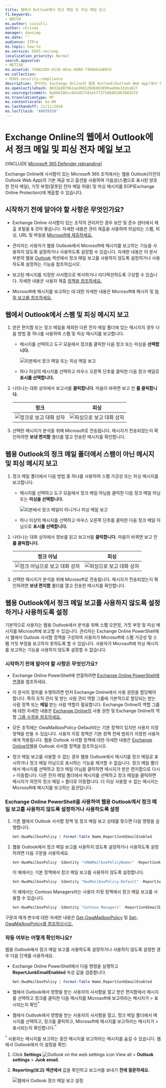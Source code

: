 ```yaml
---
title: 웹에서 Outlook에서 정크 메일 및 피싱 메일 보고
f1.keywords:
- NOCSH
ms.author: siosulli
author: chrisda
manager: dansimp
ms.date: ''
audience: ITPro
ms.topic: how-to
ms.service: O365-seccomp
localization_priority: Normal
search.appverid:
- MET150
ms.assetid: 758822b5-0126-463a-9d08-7366bb2a807d
ms.collection:
- M365-security-compliance
description: 관리자는 Exchange Online의 웹용 Outlook(Outlook Web App)에서 정크 메일이 아닌 기본 제공 정크 및 피싱 전자 메일 보고 옵션에 대해 알아보고 사용자에 대해 이러한 보고 옵션을 사용하지 않도록 설정하는 방법을 알 수 있습니다.
ms.openlocfilehash: 0032e807961aed60128d6863899ae0de32d1a627
ms.sourcegitcommit: 0a8b0186cc041db7341e57f375d0d010b7682b7d
ms.translationtype: MT
ms.contentlocale: ko-KR
ms.lasthandoff: 12/11/2020
ms.locfileid: "49659318"
---
```

# <a name="report-junk-and-phishing-email-in-outlook-on-the-web-in-exchange-online"></a>Exchange Online의 웹에서 Outlook에서 정크 메일 및 피싱 전자 메일 보고

[!INCLUDE [Microsoft 365 Defender rebranding](../includes/microsoft-defender-for-office.md)]


Exchange Online에 사서함이 있는 Microsoft 365 조직에서는 웹용 Outlook(이전의 Outlook Web App)의 기본 제공 보고 옵션을 사용하여 가음성(스팸으로 표시된 양호한 전자 메일), 거짓 부정(잘못된 전자 메일 허용) 및 피싱 메시지를 EOP(Exchange Online Protection)에 제출할 수 있습니다.

## <a name="what-do-you-need-to-know-before-you-begin"></a>시작하기 전에 알아야 할 사항은 무엇인가요?

- Exchange Online 사서함이 있는 조직의 관리자인 경우 보안 및 준수 센터에서 제출 포털을 & 것이 좋습니다. 자세한 내용은 관리 제출을 사용하여 의심되는 스팸, 피싱, URL 및 파일을 [Microsoft에 제출하세요.](admin-submission.md)

- 관리자는 사용자가 웹용 Outlook에서 Microsoft에 메시지를 보고하는 기능을 사용하지 않도록 설정하거나 사용하도록 설정할 수 있습니다. 자세한 내용은 이 문서 부분의 웹용 [Outlook](#disable-or-enable-junk-email-reporting-in-outlook-on-the-web) 섹션에서 정크 메일 보고를 사용하지 않도록 설정하거나 사용하도록 설정하는 기능을 참조하십시오.

- 보고된 메시지를 지정한 사서함으로 복사하거나 리디렉션하도록 구성할 수 있습니다. 자세한 내용은 사용자 제출 [정책을 참조하세요.](user-submission.md)

- Microsoft에 메시지를 보고하는 데 대한 자세한 내용은 Microsoft에 메시지 및 [파일 보고를 참조하세요.](report-junk-email-messages-to-microsoft.md)

## <a name="report-spam-and-phishing-messages-in-outlook-on-the-web"></a>웹에서 Outlook에서 스팸 및 피싱 메시지 보고

1. 받은 편지함 또는 정크 메일을 제외한 다른 전자 메일 폴더에 있는 메시지의 경우 다음 방법 중 하나를 사용하여 스팸 및 피싱 메시지를 보고합니다.

   - 메시지를 선택하고 도구  모음에서 정크를 클릭한  다음 정크 또는 피싱을 **선택합니다.**

     ![리본에서 정크 메일 또는 피싱 메일 보고](../../media/owa-report-junk.png)

   - 하나 이상의 메시지를 선택하고 마우스 오른쪽 단추를 클릭한 다음 정크 메일로 **표시를 선택합니다.**

2. 나타나는 대화 상자에서 보고서를 **클릭합니다.** 마음이 바뀌면 보고 안 **를 클릭합니다.**

   |정크|피싱|
   |:---:|:---:|
   |![정크로 보고 대화 상자](../../media/owa-report-as-junk-dialog.png)|![피싱으로 보고 대화 상자](../../media/owa-report-as-phishing-dialog.png)|

3. 선택한 메시지가 분석을 위해 Microsoft로 전송됩니다. 메시지가 전송되었는지 확인하려면 **보낸 편지함** 폴더를 열고 전송한 메시지를 확인합니다.

## <a name="report-non-spam-and-phishing-messages-from-the-junk-email-folder-in-outlook-on-the-web"></a>웹용 Outlook의 정크 메일 폴더에서 스팸이 아닌 메시지 및 피싱 메시지 보고

1. 정크 메일 폴더에서 다음 방법 중 하나를 사용하여 스팸 가긍성 또는 피싱 메시지를 보고합니다.

   - 메시지를 선택하고 도구  모음에서 정크 메일 아님을 클릭한 다음 정크 메일 아님 또는 **피싱을 선택합니다.** 

     ![리본에서 정크 메일이 아니거나 피싱 메일 보고](../../media/owa-report-not-junk.png)

   - 하나 이상의 메시지를 선택하고 마우스 오른쪽 단추를 클릭한 다음 정크 메일 아님으로 **표시를 선택합니다.**

2. 나타나는 대화 상자에서 정보를 읽고 보고서를 **클릭합니다.** 마음이 바뀌면 보고 안 **를 클릭합니다.**

   |정크 아님|피싱|
   |:---:|:---:|
   |![정크 아님으로 보고 대화 상자](../../media/owa-report-as-not-junk-dialog.png)|![피싱으로 보고 대화 상자](../../media/owa-report-as-phishing-dialog.png)|

3. 선택한 메시지가 분석을 위해 Microsoft로 전송됩니다. 메시지가 전송되었는지 확인하려면 **보낸 편지함** 폴더를 열고 전송한 메시지를 확인합니다.

## <a name="disable-or-enable-junk-email-reporting-in-outlook-on-the-web"></a>웹용 Outlook에서 정크 메일 보고를 사용하지 않도록 설정하거나 사용하도록 설정

기본적으로 사용자는 웹용 Outlook에서 분석을 위해 스팸 오판정, 거짓 부정 및 피싱 메시지를 Microsoft에 보고할 수 있습니다. 관리자는 Exchange Online PowerShell에서 웹에서 Outlook 사서함 정책을 구성하여 사용자가 Microsoft에 스팸 가긍성 및 스팸 거짓 부정을 보고하지 못하도록 할 수 있습니다. 사용자가 Microsoft에 피싱 메시지를 보고하는 기능을 사용하지 않도록 설정할 수 없습니다.

### <a name="what-do-you-need-to-know-before-you-begin"></a>시작하기 전에 알아야 할 사항은 무엇인가요?

- Exchange Online PowerShell에 연결하려면 [Exchange Online PowerShell에 연결](https://docs.microsoft.com/powershell/exchange/connect-to-exchange-online-powershell)을 참조하세요.

- 이 문서의 절차를 수행하려면 먼저 Exchange Online에서 사용 권한을 할당해야 합니다. 특히 조직 관리 및 받는 사람 관리 역할 그룹에 기본적으로  할당되는  받는 사람 정책 또는 **메일** 받는 사람 역할이 필요합니다.  Exchange Online의 역할 그룹에 대한 자세한 내용은 [Exchange Online의](https://docs.microsoft.com/exchange/permissions-exo/permissions-exo) 사용 권한 및 Exchange Online의 역할 [그룹 수정을 참조하세요.](https://docs.microsoft.com/Exchange/permissions-exo/role-groups#modify-role-groups)

- 모든 조직에는 OwaMailboxPolicy-Default라는 기본 정책이 있지만 사용자 지정 정책을 만들 수 있습니다. 사용자 지정 정책은 기본 정책 전에 범위가 지정한 사용자에게 적용됩니다. 웹용 Outlook 사서함 정책에 대한 자세한 내용은 [Exchange Online의](https://docs.microsoft.com/Exchange/clients-and-mobile-in-exchange-online/outlook-on-the-web/outlook-web-app-mailbox-policies)웹용 Outlook 사서함 정책을 참조하십시오.

- 정크 메일 보고를 사용할 수 없는 경우 웹용 Outlook에서 메시지를 정크 메일로 표시하거나 정크 메일 아님으로 표시하는 기능을 제거할 수 없습니다. 정크 메일 폴더에서 메시지를 선택하고 정크 메일 아님을 클릭하면 메시지가 받은 편지함으로 다시  \>  이동합니다. 다른 전자 메일 폴더에서 메시지를 선택하고  정크 메일을 클릭하면 메시지가 여전히 정크 메일 \>  폴더로 이동합니다. 더 이상 사용할 수 없는 메시지는 Microsoft에 메시지를 보고하는 옵션입니다.

### <a name="use-exchange-online-powershell-to-disable-or-enable-junk-email-reporting-in-outlook-on-the-web"></a>Exchange Online PowerShell을 사용하여 웹용 Outlook에서 정크 메일 보고를 사용하지 않도록 설정하거나 사용하도록 설정

1. 기존 웹에서 Outlook 사서함 정책 및 정크 메일 보고 상태를 찾으면 다음 명령을 실행합니다.

   ```powershell
   Get-OwaMailboxPolicy | Format-Table Name,ReportJunkEmailEnabled
   ```

2. 웹용 Outlook에서 정크 메일 보고를 사용하지 않도록 설정하거나 사용하도록 설정하려면 다음 구문을 사용하세요.

   ```powershell
   Set-OwaMailboxPolicy -Identity "<OWAMailboxPolicyName>" -ReportJunkEmailEnabled <$true | $false>
   ```

   이 예에서는 기본 정책에서 정크 메일 보고를 사용하지 않도록 설정합니다.

   ```powershell
   Set-OwaMailboxPolicy -Identity "OwaMailboxPolicy-Default" -ReportJunkEmailEnabled $false
   ```

   이 예에서는 Contoso Managers라는 사용자 지정 정책에서 정크 메일 보고를 사용할 수 있습니다.

   ```powershell
   Set-OwaMailboxPolicy -Identity "Contoso Managers" -ReportJunkEmailEnabled $true
   ```

구문과 매개 변수에 대한 자세한 내용은 [Get-OwaMailboxPolicy](https://docs.microsoft.com/powershell/module/exchange/get-owamailboxpolicy) 및 [Set-OwaMailboxPolicy를 참조하십시오.](https://docs.microsoft.com/powershell/module/exchange/set-owamailboxpolicy)

### <a name="how-do-you-know-this-worked"></a>작동 여부는 어떻게 확인하나요?

웹용 Outlook에서 정크 메일 보고를 사용하도록 설정하거나 사용하지 않도록 설정한 경우 다음 단계를 사용하세요.

- Exchange Online PowerShell에서 다음 명령을 실행하고 **ReportJunkEmailEnabled** 속성 값을 검증합니다.

  ```powershell
  Get-OwaMailboxPolicy | Format-Table Name,ReportJunkEmailEnabled
  ```

- 웹에서 Outlook에서 영향을 받는 사용자의 사서함을 열고 받은 편지함에서  메시지를 선택하고 정크를 클릭한 다음 메시지를 Microsoft에 보고하라는 메시지가 \>  표시되는지 확인<sup>\*</sup>

- 웹에서 Outlook에서 영향을 받는 사용자의 사서함을 열고, 정크 메일 폴더에서 메시지를 선택하고, 정크를 클릭하고, Microsoft에 메시지를 보고하라는 메시지가  \>  표시되는지 확인합니다.<sup>\*</sup>

<sup>\*</sup> 사용자는 메시지를 보고하는 동안 메시지를 보고하라는 메시지를 숨길 수 있습니다. 웹에서 Outlook에서 이 설정을 확인:

1. Click **Settings** ![ Outlook on the web settings icon View all ](../../media/owa-settings-icon.png) \> **Outlook settings** \> **Junk email.**
2. **Reporting(보고) 섹션에서** 값을 확인하고 보고서를 보내기 **전에 질문하세요.**

   ![웹에서 Outlook 정크 메일 보고 설정](../../media/owa-junk-email-reporting-options.png)

